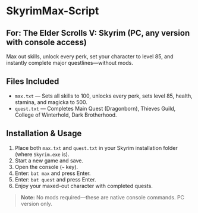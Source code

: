# SkyrimMax-Script

## For: The Elder Scrolls V: Skyrim (PC, any version with console access)

Max out skills, unlock every perk, set your character to level 85, and instantly complete major questlines—without mods.

## Files Included

- `max.txt` — Sets all skills to 100, unlocks every perk, sets level 85, health, stamina, and magicka to 500.
- `quest.txt` — Completes Main Quest (Dragonborn), Thieves Guild, College of Winterhold, Dark Brotherhood.

## Installation & Usage

1. Place both `max.txt` and `quest.txt` in your Skyrim installation folder (where `Skyrim.exe` is).
2. Start a new game and save.
3. Open the console (`~` key).
4. Enter: `bat max` and press Enter.
5. Enter: `bat quest` and press Enter.
6. Enjoy your maxed-out character with completed quests.

> **Note:** No mods required—these are native console commands. PC version only.

